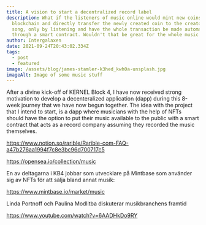 ```yaml
---
title: A vision to start a decentralized record label
description: What if the listeners of music online would mint new coins to the
  blockchain and directly transfer the newly created coin to the creator of the
  song, only by listening and have the whole transaction be made automatically
  through a smart contract. Wouldn't that be great for the whole music industry?
author: Intergalaxen
date: 2021-09-24T20:43:02.334Z
tags:
  - post
  - featured
image: /assets/blog/james-stamler-k3hed_kwh0a-unsplash.jpg
imageAlt: Image of some music stuff
---
```

After a divine kick-off of KERNEL Block 4, I have now received strong motivation to develop a decenteralized application (dapp) during this 8-week journey that we have now begun together. The idea with the project that I intend to start, is a dapp where musicians with the help of NFTs should have the option to put their music available to the public with a smart contract that acts as a record company assuming they recorded the music themselves.

<https://www.notion.so/rarible/Rarible-com-FAQ-a47b276aa1994f7c8e3bc96d700717c5>

[](https://www.notion.so/rarible/Rarible-com-FAQ-a47b276aa1994f7c8e3bc96d700717c5)<https://opensea.io/collection/music>

[](https://opensea.io/collection/music)En av deltagarna i KB4 jobbar som utvecklare på Mintbase som använder sig av NFTs för att sälja bland annat musik:

<https://www.mintbase.io/market/music>

Linda Portnoff och Paulina Modlitba diskuterar musikbranchens framtid

<https://www.youtube.com/watch?v=6AADHkDo9RY>
